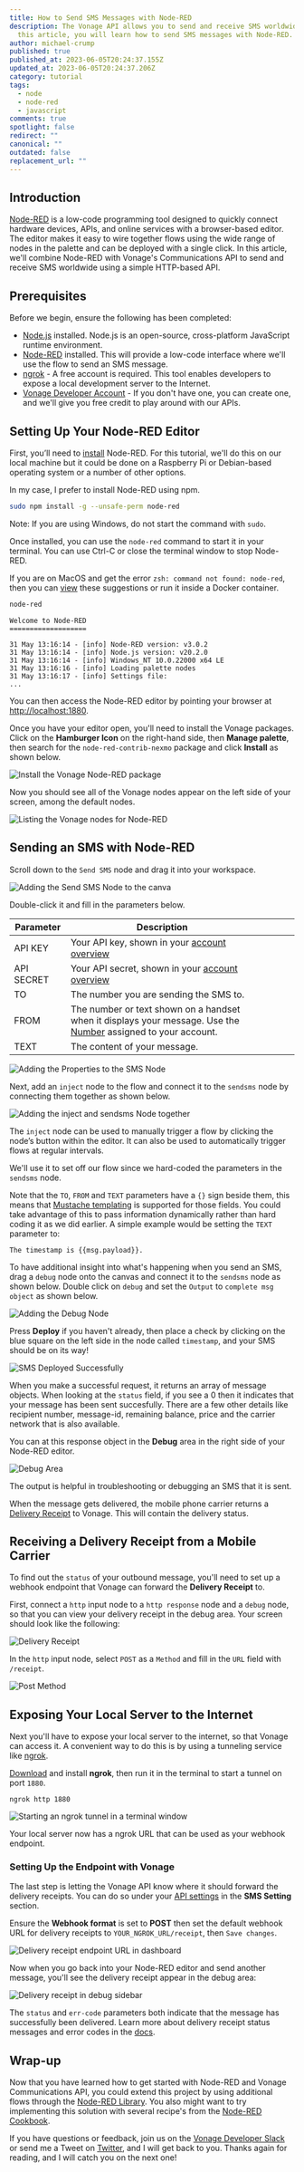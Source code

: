 ```yaml
---
title: How to Send SMS Messages with Node-RED
description: The Vonage API allows you to send and receive SMS worldwide. In
  this article, you will learn how to send SMS messages with Node-RED.
author: michael-crump
published: true
published_at: 2023-06-05T20:24:37.155Z
updated_at: 2023-06-05T20:24:37.206Z
category: tutorial
tags:
  - node
  - node-red
  - javascript
comments: true
spotlight: false
redirect: ""
canonical: ""
outdated: false
replacement_url: ""
---
```

## Introduction

[Node-RED](https://nodered.org/) is a low-code programming tool designed to quickly connect hardware devices, APIs, and online services with a browser-based editor. The editor makes it easy to wire together flows using the wide range of nodes in the palette and can be deployed with a single click. In this article, we'll combine Node-RED with Vonage's Communications API to send and receive SMS worldwide using a simple HTTP-based API. 

## Prerequisites

Before we begin, ensure the following has been completed:

* [Node.js](https://nodejs.org/en/download/) installed. Node.js is an open-source, cross-platform JavaScript runtime environment. 
* [Node-RED](https://nodered.org/docs/getting-started/installation) installed. This will provide a low-code interface where we'll use the flow to send an SMS message.
* [ngrok](https://ngrok.com/) - A free account is required. This tool enables developers to expose a local development server to the Internet. 
* [Vonage Developer Account](https://developer.vonage.com/en/) - If you don't have one, you can create one, and we'll give you free credit to play around with our APIs.

## Setting Up Your Node-RED Editor

First, you’ll need to [install](https://nodered.org/docs/getting-started/local) Node-RED. For this tutorial, we'll do this on our local machine but it could be done on a Raspberry Pi or Debian-based operating system or a number of other options. 

In my case, I prefer to install Node-RED using npm. 

```bash
sudo npm install -g --unsafe-perm node-red
```

Note: If you are using Windows, do not start the command with `sudo`.

Once installed, you can use the `node-red` command to start it in your terminal. You can use Ctrl-C or close the terminal window to stop Node-RED.

If you are on MacOS and get the error `zsh: command not found: node-red`, then you can [view](https://stackoverflow.com/questions/12743928/command-not-found-after-npm-install-in-zsh) these suggestions or run it inside a Docker container. 

```bash
node-red
```

```text
Welcome to Node-RED
===================

31 May 13:16:14 - [info] Node-RED version: v3.0.2
31 May 13:16:14 - [info] Node.js version: v20.2.0
31 May 13:16:14 - [info] Windows_NT 10.0.22000 x64 LE
31 May 13:16:16 - [info] Loading palette nodes
31 May 13:16:17 - [info] Settings file: 
...
```

You can then access the Node-RED editor by pointing your browser at <http://localhost:1880>.

Once you have your editor open, you'll need to install the Vonage packages. Click on the **Hamburger Icon** on the right-hand side, then **Manage palette**, then search for the `node-red-contrib-nexmo` package and click **Install** as shown below. 

![Install the Vonage Node-RED package](/content/blog/how-to-send-sms-messages-with-node-red/installnode.png "Install the Vonage Node-RED package")

Now you should see all of the Vonage nodes appear on the left side of your screen, among the default nodes.

![Listing the Vonage nodes for Node-RED](/content/blog/how-to-send-sms-messages-with-node-red/listnodes.gif "Listing the Vonage nodes for Node-RED")

## Sending an SMS with Node-RED

Scroll down to the `Send SMS` node and drag it into your workspace. 

![Adding the Send SMS Node to the canva](/content/blog/how-to-send-sms-messages-with-node-red/sendsmsnode.png "Adding the Send SMS Node to the canva")

Double-click it and fill in the parameters below. 

| Parameter  | Description                                                                                                                                               |     |     |     |     |
| ---------- | --------------------------------------------------------------------------------------------------------------------------------------------------------- | --- | --- | --- | --- |
| API KEY    | Your API key, shown in your [account overview](https://dashboard.nexmo.com/)                                                                              |     |     |     |     |
| API SECRET | Your API secret, shown in your [account overview](https://dashboard.nexmo.com/)                                                                           |     |     |     |     |
| TO         | The number you are sending the SMS to.                                                                                                                    |     |     |     |     |
| FROM       | The number or text shown on a handset when it displays your message. Use the [Number](https://dashboard.nexmo.com/your-numbers) assigned to your account. |     |     |     |     |
| TEXT       | The content of your message.                                                                                                                              |     |     |     |     |

![Adding the Properties to the SMS Node](/content/blog/how-to-send-sms-messages-with-node-red/propertiesofnode.png "Adding the Properties to the SMS Node")

Next, add an `inject` node to the flow and connect it to the `sendsms` node by connecting them together as shown below. 

![Adding the inject and sendsms Node together](/content/blog/how-to-send-sms-messages-with-node-red/injectnode.png "Adding the inject and sendsms Node together")

The `inject` node can be used to manually trigger a flow by clicking the node’s button within the editor. It can also be used to automatically trigger flows at regular intervals. 

We'll use it to set off our flow since we hard-coded the parameters in the `sendsms` node.

Note that the `TO`, `FROM` and `TEXT` parameters have a `{}` sign beside them, this means that [Mustache templating](https://mustache.github.io/) is supported for those fields. You could take advantage of this to pass information dynamically rather than hard coding it as we did earlier. A simple example would be setting the `TEXT` parameter to: 

```
The timestamp is {{msg.payload}}.
```

To have additional insight into what's happening when you send an SMS, drag a `debug` node onto the canvas and connect it to the `sendsms` node as shown below. 
Double click on `debug` and set the `Output` to `complete msg object` as shown below.

![Adding the Debug Node](/content/blog/how-to-send-sms-messages-with-node-red/debugnode.png "Adding the Debug Node")

Press **Deploy** if you haven't already, then place a check by clicking on the blue square on the left side in the node called `timestamp`, and your SMS should be on its way!

![SMS Deployed Successfully](/content/blog/how-to-send-sms-messages-with-node-red/deploynode.gif "SMS Deployed Successfully")

When you make a successful request, it returns an array of message objects. When looking at the `status` field, if you see a 0 then it indicates that your message has been sent succesfully. There are a few other details like recipient number, message-id, remaining balance, price and the carrier network that is also available. 

You can at this response object in the **Debug** area in the right side of your Node-RED editor.

![Debug Area](/content/blog/how-to-send-sms-messages-with-node-red/debug.png "Debug Area")

The output is helpful in troubleshooting or debugging an SMS that it is sent. 

When the message gets delivered, the mobile phone carrier returns a [Delivery Receipt](https://developer.vonage.com/en/messaging/sms/guides/delivery-receipts) to Vonage. This will contain the delivery status.

## Receiving a Delivery Receipt from a Mobile Carrier

To find out the `status` of your outbound message, you'll need to set up a webhook endpoint that Vonage can forward the **Delivery Receipt** to.

First, connect a `http` input node to a `http response` node and a `debug` node, so that you can view your delivery receipt in the debug area. Your screen should look like the following: 

![Delivery Receipt](/content/blog/how-to-send-sms-messages-with-node-red/deliveryr.png "Delivery Receipt")

In the `http` input node, select `POST` as a `Method` and fill in the `URL` field with `/receipt`.

![Post Method](/content/blog/how-to-send-sms-messages-with-node-red/nodepostmethod.png "Post Method")

## Exposing Your Local Server to the Internet

Next you'll have to expose your local server to the internet, so that Vonage can access it. A convenient way to do this is by using a tunneling service like [ngrok](https://ngrok.com).

[Download](https://ngrok.com/download) and install **ngrok**, then run it in the terminal to start a tunnel on port `1880`.

```shell
ngrok http 1880
```

![Starting an ngrok tunnel in a terminal window](/content/blog/how-to-send-sms-messages-with-node-red/ngrok.png "Starting an ngrok tunnel in a terminal window")

Your local server now has a ngrok URL that can be used as your webhook endpoint.

### Setting Up the Endpoint with Vonage

The last step is letting the Vonage API know where it should forward the delivery receipts. You can do so under your [API settings](https://dashboard.nexmo.com/settings) in the **SMS Setting** section.

Ensure the **Webhook format** is set to **POST** then  set the default webhook URL for delivery receipts to `YOUR_NGROK_URL/receipt`, then `Save changes`.

![Delivery receipt endpoint URL in dashboard](/content/blog/how-to-send-sms-messages-with-node-red/smssettings.png "Delivery receipt endpoint URL in dashboard")

Now when you go back into your Node-RED editor and send another message, you'll see the delivery receipt appear in the debug area:

![Delivery receipt in debug sidebar](/content/blog/how-to-send-sms-messages-with-node-red/delivery-receipt-in-debug.png "Delivery receipt in debug sidebar")

The `status` and `err-code` parameters both indicate that the message has successfully been delivered. Learn more about delivery receipt status messages and error codes in the [docs](https://developer.nexmo.com/messaging/sms/guides/delivery-receipts).

## Wrap-up

Now that you have learned how to get started with Node-RED and Vonage Communications API, you could extend this project by using additional flows through the [Node-RED Library](https://flows.nodered.org/). You also might want to try implementing this solution with several recipe's from the [Node-RED Cookbook](https://cookbook.nodered.org/). 

If you have questions or feedback, join us on the [Vonage Developer Slack](https://developer.vonage.com/community/slack) or send me a Tweet on [Twitter](https://twitter.com/mbcrump), and I will get back to you. Thanks again for reading, and I will catch you on the next one!